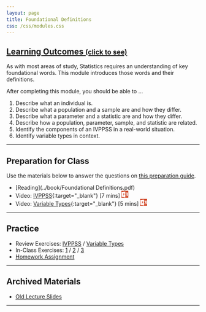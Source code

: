 ```yaml
---
layout: page
title: Foundational Definitions
css: /css/modules.css
---
```


<div class="panel-group-ILOs">
  <div class="panel panel-default">
    <div class="panel-heading">
      <h2 class="panel-title">
        <a data-toggle="collapse" href="#ILOs">Learning Outcomes <small>(click to see)</small></a>
      </h2>
    </div>
    <div id="ILOs" class="panel-collapse collapse">
      <div class="panel-body">
As with most areas of study, Statistics requires an understanding of key foundational words.  This module introduces those words and their definitions.

<p>After completing this module, you should be able to ...</p>

<ol>
  <li>Describe what an individual is.</li>
  <li>Describe what a population and a sample are and how they differ.</li>
  <li>Describe what a parameter and a statistic are and how they differ.</li>
  <li>Describe how a population, parameter, sample, and statistic are related.</li>
  <li>Identify the components of an IVPPSS in a real-world situation.</li>
  <li>Identify variable types in context.</li>
</ol>
      </div>
    </div>
  </div>
</div>

----

## Preparation for Class

Use the materials below to answer the questions on [this preparation guide](FoundationalDefns_Prep).

* [Reading](../book/Foundational Definitions.pdf)
* Video: [IVPPSS](https://vimeo.com/user45324800/ncstats-ivppss){:target="_blank"} [7 mins]  [![PowerPoint](../img/ppt.png)](FoundationalDefns_PPT1.pptx)
* Video: [Variable Types](https://vimeo.com/user45324800/ncstats-vartypes){:target="_blank"} [5 mins] [![PowerPoint](../img/ppt.png)](FoundationalDefns_PPT2.pptx)

----

## Practice

* Review Exercises: [IVPPSS](FoundationalDefns_RevEx_IVPPSS) / [Variable Types](FoundationalDefns_RevEx_VarTypes)
* In-Class Exercises: [1](FoundationalDefns_CE1) / [2](FoundationalDefns_CE2) / [3](FoundationalDefns_CE3)
* [Homework Assignment](FoundationalDefns_HW)

----

## Archived Materials

* [Old Lecture Slides](FoundationalDefns_PPT_old.pptx)

----
